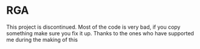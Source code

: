 # RGA
This project is discontinued. Most of the code is very bad, if you copy something make sure you fix it up. Thanks to the ones who have supported me during the making of this
